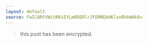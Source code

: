 ```yaml
---
layout: default
source: FwICARtVWitRKiEYLm0DERlrJFEMNEAdKlsnBhkWAk8=
---
```


> this post has been encrypted.